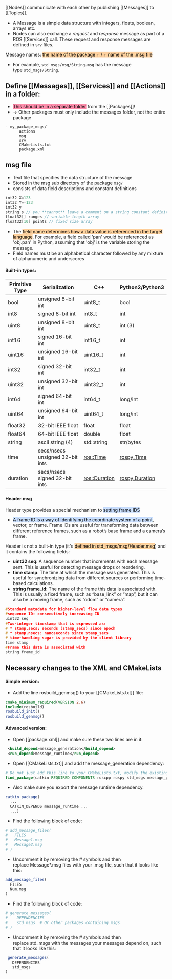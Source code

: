 [[Nodes]] communicate with each other by publishing [[Messages]] to [[Topics]].

- A Message is a simple data structure with integers, floats, boolean, arrays etc.
- Nodes can also exchange a _request_ and _response_ message as part of a ROS [[Services]] call. These request and response messages are defined in srv files.

Message names: <mark style="background: #FFB86CA6;">the name of the package + / + name of the .msg file</mark>
- For example, `std_msgs/msg/String.msg` has the message type `std_msgs/String`.

## Define [[Messages]], [[Services]] and [[Actions]] in a folder:
- <mark style="background: #FF5582A6;">This should be in a separate folder</mark> from the [[Packages]]!
- -> Other packages must only include the messages folder, not the entire package
```
- my_package_msgs/
      actions
      msg
      srv
      CMakeLists.txt
      package.xml
```

## msg file
- Text file that specifies the data structure of the message
- Stored in the msg sub directory of the package `msg/`
- consists of data field descriptions and constant definitions
```c
int32 X=123
int32 Y=-123
int32 y
string s // you **cannot** leave a comment on a string constant definition.
float32[] ranges // variable length array
float32[10] points // fixed size array
```

- The <mark style="background: #FFB86CA6;">field name determines how a data value is referenced in the target language</mark>. For example, a field called 'pan' would be referenced as 'obj.pan' in Python, assuming that 'obj' is the variable storing the message.
- Field names must be an alphabetical character followed by any mixture of alphanumeric and underscores
#### Built-in types:

| **Primitive Type** | **Serialization** | **C++** | **Python2**/**Python3** |
| ---- | ---- | ---- | ---- |
| bool | unsigned 8-bit int | uint8_t | bool |
| int8 | signed 8-bit int | int8_t | int |
| uint8 | unsigned 8-bit int | uint8_t | int (3) |
| int16 | signed 16-bit int | int16_t | int |
| uint16 | unsigned 16-bit int | uint16_t | int |
| int32 | signed 32-bit int | int32_t | int |
| uint32 | unsigned 32-bit int | uint32_t | int |
| int64 | signed 64-bit int | int64_t | long/int |
| uint64 | unsigned 64-bit int | uint64_t | long/int |
| float32 | 32-bit IEEE float | float | float |
| float64 | 64-bit IEEE float | double | float |
| string | ascii string (4) | std::string | str/bytes |
| time | secs/nsecs unsigned 32-bit ints | [ros::Time](http://docs.ros.org/api/rostime/html/classros_1_1Time.html) | [rospy.Time](http://www.ros.org/doc/api/rospy/html/rospy.rostime.Time-class.html) |
| duration | secs/nsecs signed 32-bit ints | [ros::Duration](http://docs.ros.org/api/rostime/html/classros_1_1Duration.html) | [rospy.Duration](http://www.ros.org/doc/api/rospy/html/rospy.rostime.Duration-class.html) |


#### Header.msg
Header type provides a special mechanism to <mark style="background: #ADCCFFA6;">setting frame IDS</mark>
- <mark style="background: #ADCCFFA6;">A frame ID is a way of identifying the coordinate system of a point</mark>, vector, or frame. Frame IDs are useful for transforming data between different reference frames, such as a robot’s base frame and a camera’s frame.

Header is not a built-in type (it's <mark style="background: #FFB86CA6;">defined in std_msgs/msg/Header.msg</mark>) and it contains the following fields:
- **uint32 seq**: A sequence number that increments with each message sent. This is useful for detecting message drops or reordering.
- **time stamp**: The time at which the message was generated. This is useful for synchronizing data from different sources or performing time-based calculations.
- **string frame_id**: The name of the frame this data is associated with. This is usually a fixed frame, such as “base_link” or “map”, but it can also be a moving frame, such as “odom” or “camera”.
```c
#Standard metadata for higher-level flow data types
#sequence ID: consecutively increasing ID
uint32 seq
#Two-integer timestamp that is expressed as:
# * stamp.secs: seconds (stamp_secs) since epoch
# * stamp.nsecs: nanoseconds since stamp_secs
# time-handling sugar is provided by the client library
time stamp
#Frame this data is associated with
string frame_id
```

## Necessary changes to the XML and CMakeLists
#### Simple version:
- Add the line rosbuild_genmsg() to your [[CMakeLists.txt]] file:
```cmake
cmake_minimum_required(VERSION 2.6)
include(rosbuild)
rosbuild_init()
rosbuild_genmsg()
```

#### Advanced version:
- Open [[package.xml]] and make sure these two lines are in it:
 ```xml
  <build_depend>message_generation</build_depend>
  <run_depend>message_runtime</run_depend>
```
- Open [[CMakeLists.txt]] and add the message_generation dependency:
```cmake
# Do not just add this line to your CMakeLists.txt, modify the existing line
find_package(catkin REQUIRED COMPONENTS roscpp rospy std_msgs message_generation)
```
- Also make sure you export the message runtime dependency.
```cmake
catkin_package(
  ...
  CATKIN_DEPENDS message_runtime ...
  ...)
```
- Find the following block of code:
```cmake
# add_message_files(
#   FILES
#   Message1.msg
#   Message2.msg
# )
```
- Uncomment it by removing the # symbols and then replace Message*.msg files with your .msg file, such that it looks like this:
```cmake
add_message_files(
  FILES
  Num.msg
)
```
- Find the following block of code:
```cmake
# generate_messages(
#    DEPENDENCIES
#    std_msgs  # Or other packages containing msgs
# )
```
- Uncomment it by removing the # symbols and then replace std_msgs with the messages your messages depend on, such that it looks like this:
```cmake
 generate_messages(
   DEPENDENCIES
   std_msgs
)
```
